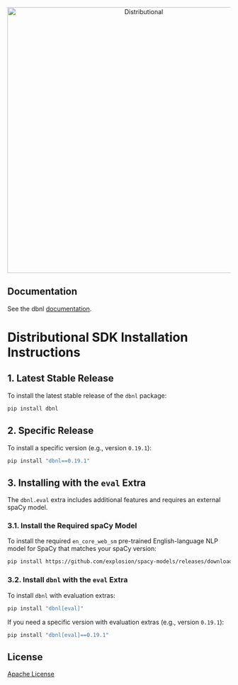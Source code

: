 <p align="center">
  <img src="https://cdn.prod.website-files.com/67c87d15e79883b4adbe95a7/67ffd8cd18486405cdbef943_Distributional-Logo-Horizontal-Black.png" alt="Distributional" width="600">
</p>

## Documentation

See the dbnl [documentation](https://docs.dbnl.com/).

# Distributional SDK Installation Instructions

## 1. Latest Stable Release

To install the latest stable release of the `dbnl` package:

```bash
pip install dbnl
```

## 2. Specific Release

To install a specific version (e.g., version `0.19.1`):

```bash
pip install "dbnl==0.19.1"
```

## 3. Installing with the `eval` Extra

The `dbnl.eval` extra includes additional features and requires an external spaCy model.

### 3.1. Install the Required spaCy Model

To install the required `en_core_web_sm` pre-trained English-language NLP model for SpaCy that matches your spaCy version:

```bash
pip install https://github.com/explosion/spacy-models/releases/download/en_core_web_sm-3.8.0/en_core_web_sm-3.8.0-py3-none-any.whl
```

### 3.2. Install `dbnl` with the `eval` Extra

To install `dbnl` with evaluation extras:

```bash
pip install "dbnl[eval]"
```

If you need a specific version with evaluation extras (e.g., version `0.19.1`):

```bash
pip install "dbnl[eval]==0.19.1"
```

## License

[Apache License](./LICENSE)
